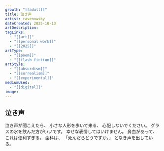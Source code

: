 ```yaml
---
growth: "[[adult]]"
title: 泣き声
artist: ravenowsky
dateCreated: 2025-10-13
artDescription:
tagLinks:
  - "[[art]]"
  - "[[personal work]]"
  - "[[2025]]"
artType:
  - "[[poem]]"
  - "[[flash fiction]]"
artStyle:
  - "[[absurdism]]"
  - "[[surrealism]]"
  - "[[experimental]]"
mediumUsed:
  - "[[digital]]"
image:
---
```

## 泣き声

泣き声が聞こえたら、
小さな人形を歩いて来る、
心配しないでください。
グラスの水を飲んだ方がいいです。
幸せな表情してはいけません。
鼻血があって、
これは便利すぎる。
歯科は、
「死んだらどうですか。」
となき声を出している。
